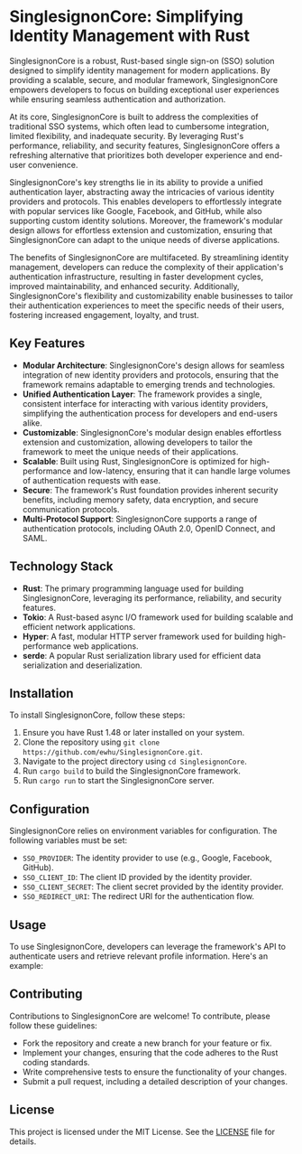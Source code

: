 # SinglesignonCore: Simplifying Identity Management with Rust

SinglesignonCore is a robust, Rust-based single sign-on (SSO) solution designed to simplify identity management for modern applications. By providing a scalable, secure, and modular framework, SinglesignonCore empowers developers to focus on building exceptional user experiences while ensuring seamless authentication and authorization.

At its core, SinglesignonCore is built to address the complexities of traditional SSO systems, which often lead to cumbersome integration, limited flexibility, and inadequate security. By leveraging Rust's performance, reliability, and security features, SinglesignonCore offers a refreshing alternative that prioritizes both developer experience and end-user convenience.

SinglesignonCore's key strengths lie in its ability to provide a unified authentication layer, abstracting away the intricacies of various identity providers and protocols. This enables developers to effortlessly integrate with popular services like Google, Facebook, and GitHub, while also supporting custom identity solutions. Moreover, the framework's modular design allows for effortless extension and customization, ensuring that SinglesignonCore can adapt to the unique needs of diverse applications.

The benefits of SinglesignonCore are multifaceted. By streamlining identity management, developers can reduce the complexity of their application's authentication infrastructure, resulting in faster development cycles, improved maintainability, and enhanced security. Additionally, SinglesignonCore's flexibility and customizability enable businesses to tailor their authentication experiences to meet the specific needs of their users, fostering increased engagement, loyalty, and trust.

## Key Features

* **Modular Architecture**: SinglesignonCore's design allows for seamless integration of new identity providers and protocols, ensuring that the framework remains adaptable to emerging trends and technologies.
* **Unified Authentication Layer**: The framework provides a single, consistent interface for interacting with various identity providers, simplifying the authentication process for developers and end-users alike.
* **Customizable**: SinglesignonCore's modular design enables effortless extension and customization, allowing developers to tailor the framework to meet the unique needs of their applications.
* **Scalable**: Built using Rust, SinglesignonCore is optimized for high-performance and low-latency, ensuring that it can handle large volumes of authentication requests with ease.
* **Secure**: The framework's Rust foundation provides inherent security benefits, including memory safety, data encryption, and secure communication protocols.
* **Multi-Protocol Support**: SinglesignonCore supports a range of authentication protocols, including OAuth 2.0, OpenID Connect, and SAML.

## Technology Stack

* **Rust**: The primary programming language used for building SinglesignonCore, leveraging its performance, reliability, and security features.
* **Tokio**: A Rust-based async I/O framework used for building scalable and efficient network applications.
* **Hyper**: A fast, modular HTTP server framework used for building high-performance web applications.
* **serde**: A popular Rust serialization library used for efficient data serialization and deserialization.

## Installation

To install SinglesignonCore, follow these steps:

1. Ensure you have Rust 1.48 or later installed on your system.
2. Clone the repository using `git clone https://github.com/ewhu/SinglesignonCore.git`.
3. Navigate to the project directory using `cd SinglesignonCore`.
4. Run `cargo build` to build the SinglesignonCore framework.
5. Run `cargo run` to start the SinglesignonCore server.

## Configuration

SinglesignonCore relies on environment variables for configuration. The following variables must be set:

* `SSO_PROVIDER`: The identity provider to use (e.g., Google, Facebook, GitHub).
* `SSO_CLIENT_ID`: The client ID provided by the identity provider.
* `SSO_CLIENT_SECRET`: The client secret provided by the identity provider.
* `SSO_REDIRECT_URI`: The redirect URI for the authentication flow.

## Usage

To use SinglesignonCore, developers can leverage the framework's API to authenticate users and retrieve relevant profile information. Here's an example:



## Contributing

Contributions to SinglesignonCore are welcome! To contribute, please follow these guidelines:

* Fork the repository and create a new branch for your feature or fix.
* Implement your changes, ensuring that the code adheres to the Rust coding standards.
* Write comprehensive tests to ensure the functionality of your changes.
* Submit a pull request, including a detailed description of your changes.

## License

This project is licensed under the MIT License. See the [LICENSE](https://github.com/ewhu/SinglesignonCore/blob/main/LICENSE) file for details.